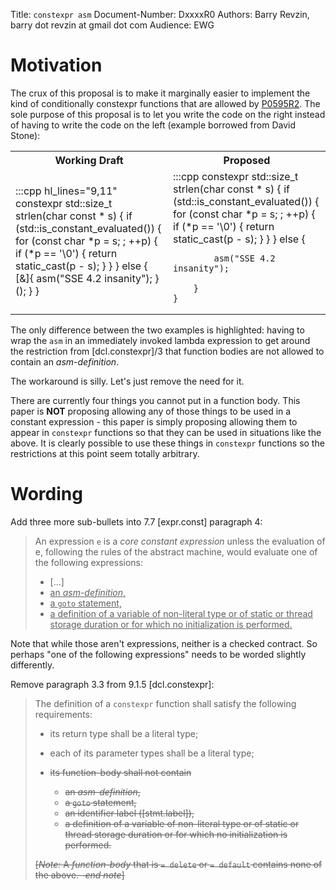 Title: `constexpr asm`
Document-Number: DxxxxR0
Authors: Barry Revzin, barry dot revzin at gmail dot com
Audience: EWG

# Motivation

The crux of this proposal is to make it marginally easier to implement the kind of conditionally constexpr functions that are allowed by [P0595R2](https://wg21.link/P0595R2). The sole purpose of this proposal is to let you write the code on the right instead of having to write the code on the left (example borrowed from David Stone):

<table style="width:100%">
<tr>
<th style="width:50%">
Working Draft
</th>
<th style="width:50%">
Proposed
</th>
</tr>
<tr>
<td>
    :::cpp hl_lines="9,11"
    constexpr std::size_t strlen(char const * s) { 
        if (std::is_constant_evaluated()) { 
            for (const char *p = s; ; ++p) { 
                if (*p == '\0') { 
                    return static_cast<std::size_t>(p - s); 
                } 
            } 
        } else { 
            [&]{ 
            asm("SSE 4.2 insanity"); 
            }(); 
        } 
    }     
</td>
<td>
    :::cpp
    constexpr std::size_t strlen(char const * s) { 
        if (std::is_constant_evaluated()) { 
            for (const char *p = s; ; ++p) { 
                if (*p == '\0') { 
                    return static_cast<std::size_t>(p - s); 
                } 
            } 
        } else { 
        
            asm("SSE 4.2 insanity"); 
            
        } 
    }     
</td>
</tr>
</table>

The only difference between the two examples is highlighted: having to wrap the `asm` in an immediately invoked lambda expression to get around the restriction from \[dcl.constexpr\]/3 that function bodies are not allowed to contain an _asm-definition_.

The workaround is silly. Let's just remove the need for it. 

There are currently four things you cannot put in a function body. This paper is **NOT** proposing allowing any of those things to be used in a constant expression - this paper is simply proposing allowing them to appear in `constexpr` functions so that they can be used in situations like the above. It is clearly possible to use these things in `constexpr` functions so the restrictions at this point seem totally arbitrary.

# Wording

Add three more sub-bullets into 7.7 [expr.const] paragraph 4:

> An expression `e` is a _core constant expression_ unless the evaluation of e, following the rules of the abstract machine, would evaluate one of the following expressions:
> 
> - [...]
> - <ins>an _asm-definition_,</ins>
> - <ins>a `goto` statement,</ins>
> - <ins>a definition of a variable of non-literal type or of static or thread storage duration or for which no initialization is performed.</ins>

Note that while those aren't expressions, neither is a checked contract. So perhaps "one of the following expressions" needs to be worded slightly differently.

Remove paragraph 3.3 from 9.1.5 [dcl.constexpr]:

> The definition of a `constexpr` function shall satisfy the following requirements:
> 
> - its return type shall be a literal type;
> - each of its parameter types shall be a literal type;
> - <del>its function-body shall not contain</del>
> 
>     - <del>an _asm-definition_,</del>
>     - <del>a `goto` statement,</del>
>     - <del>an identifier label ([stmt.label]),</del>
>     - <del>a definition of a variable of non-literal type or of static or thread storage duration or for which no initialization is performed.</del>
> 
> <del>[*Note:* A _function-body_ that is `= delete` or `= default` contains none of the above. *-end note*]</del>

